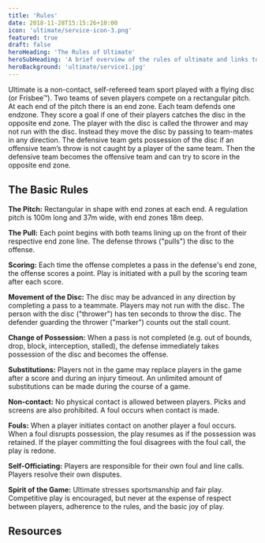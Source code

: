 ```yaml
---
title: 'Rules'
date: 2018-11-28T15:15:26+10:00
icon: 'ultimate/service-icon-3.png'
featured: true
draft: false
heroHeading: 'The Rules of Ultimate'
heroSubHeading: 'A brief overview of the rules of ultimate and links to official resources.'
heroBackground: 'ultimate/service1.jpg'
---
```


Ultimate is a non-contact, self-refereed team sport played with a flying disc (or Frisbee™). Two teams of seven players compete on a rectangular pitch. At each end of the pitch there is an end zone. Each team defends one endzone. They score a goal if one of their players catches the disc in the opposite end zone. The player with the disc is called the thrower and may not run with the disc. Instead they move the disc by passing to team-mates in any direction. The defensive team gets possession of the disc if an offensive team’s throw is not caught by a player of the same team. Then the defensive team becomes the offensive team and can try to score in the opposite end zone. 

## The Basic Rules
**The Pitch:** Rectangular in shape with end zones at each end. A regulation pitch is 100m long and 37m wide, with end zones 18m deep.

**The Pull:** Each point begins with both teams lining up on the front of their respective end zone line. The defense throws ("pulls") the disc to the offense.

**Scoring:** Each time the offense completes a pass in the defense's end zone, the offense scores a point. Play is initiated with a pull by the scoring team after each score.

**Movement of the Disc:** The disc may be advanced in any direction by completing a pass to a teammate. Players may not run with the disc. The person with the disc ("thrower") has ten seconds to throw the disc. The defender guarding the thrower ("marker") counts out the stall count.

**Change of Possession:** When a pass is not completed (e.g. out of bounds, drop, block, interception, stalled), the defense immediately takes possession of the disc and becomes the offense.

**Substitutions:** Players not in the game may replace players in the game after a score and during an injury timeout. An unlimited amount of substitutions can be made during the course of a game.

**Non-contact:** No physical contact is allowed between players. Picks and screens are also prohibited. A foul occurs when contact is made.

**Fouls:** When a player initiates contact on another player a foul occurs. When a foul disrupts possession, the play resumes as if the possession was retained. If the player committing the foul disagrees with the foul call, the play is redone.

**Self-Officiating:** Players are responsible for their own foul and line calls. Players resolve their own disputes.

**Spirit of the Game:** Ultimate stresses sportsmanship and fair play. Competitive play is encouraged, but never at the expense of respect between players, adherence to the rules, and the basic joy of play.

## Resources



